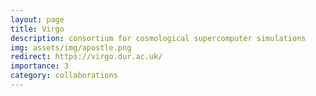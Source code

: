 ```yaml
---
layout: page
title: Virgo
description: consortium for cosmological supercomputer simulations
img: assets/img/apostle.png
redirect: https://virgo.dur.ac.uk/
importance: 3
category: collaborations
---
```

